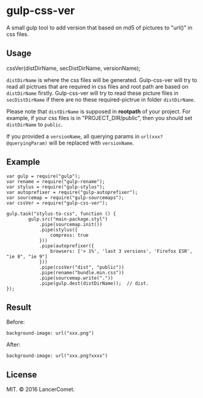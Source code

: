 # gulp-css-ver
A small gulp tool to add version that based on md5 of pictures to "url()" in css files.

## Usage
cssVer(distDirName, secDistDirName, versionName);

`distDirName` is where the css files will be generated. Gulp-css-ver will try to read all pictrues that are required in css files and root path are based on `distDirName` firstly. Gulp-css-ver will try to read these picture files in `secDistDirName` if there are no these required-pictrue in folder `distDirName`.

Please note that `distDirName` is supposed in **rootpath** of your project. 
For example, if your css files is in "PROJECT_DIR/public", then you should set `distDirName` to `public`.

If you provided a `versionName`, all querying params in `url(xxx?@queryingParam)` will be replaced with `versionName`. 


## Example
```
var gulp = require("gulp");
var rename = require("gulp-rename");
var stylus = require("gulp-stylus");
var autoprefixer = require("gulp-autoprefixer");
var sourcemap = require("gulp-sourcemaps");
var cssVer = require("gulp-css-ver");

gulp.task("stylus-to-css", function () {
        gulp.src("main-package.styl")
            .pipe(sourcemap.init())
            .pipe(stylus({
                compress: true
            }))
            .pipe(autoprefixer({
                browsers: ['> 1%', 'last 3 versions', 'Firefox ESR', "ie 8", "ie 9"]
            }))
            .pipe(cssVer("dist", "public"))
            .pipe(rename("bundle.min.css"))
            .pipe(sourcemap.write("."))
            .pipe(gulp.dest(distDirName));  // dist.
});
```

## Result
Before:
```
background-image: url("xxx.png")
```
After:
```
background-image: url("xxx.png?xxxx")
```

## License
MIT.
© 2016 LancerComet.
